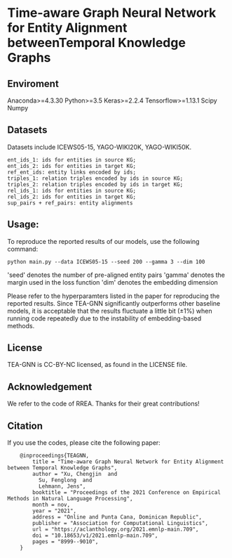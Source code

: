 #  Time-aware Graph Neural Network for Entity Alignment betweenTemporal Knowledge Graphs


## Enviroment
Anaconda>=4.3.30
Python>=3.5
Keras>=2.2.4
Tensorflow>=1.13.1
Scipy
Numpy


## Datasets
Datasets include ICEWS05-15, YAGO-WIKI20K, YAGO-WIKI50K.

```
ent_ids_1: ids for entities in source KG;
ent_ids_2: ids for entities in target KG;
ref_ent_ids: entity links encoded by ids;
triples_1: relation triples encoded by ids in source KG;
triples_2: relation triples encoded by ids in target KG;
rel_ids_1: ids for entities in source KG;
rel_ids_2: ids for entities in target KG;
sup_pairs + ref_pairs: entity alignments
```

## Usage:
To reproduce the reported results of our models, use the following command:

```
python main.py --data ICEWS05-15 --seed 200 --gamma 3 --dim 100
```

'seed' denotes the number of pre-aligned entity pairs
'gamma' denotes the margin used in the loss function
'dim' denotes the embedding dimension

Please refer to the hyperparamters listed in the paper for reproducing the reported results. Since TEA-GNN significantly outperforms other baseline models, it is acceptable that the results fluctuate a little bit (±1%) when running code repeatedly due to the instability of embedding-based methods.


## License
TEA-GNN is CC-BY-NC licensed, as found in the LICENSE file.

## Acknowledgement
We refer to the code of RREA. Thanks for their great contributions!

## Citation
If you use the codes, please cite the following paper:

        @inproceedings{TEAGNN,
            title = "Time-aware Graph Neural Network for Entity Alignment between Temporal Knowledge Graphs",
            author = "Xu, Chengjin  and
              Su, Fenglong  and
              Lehmann, Jens",
            booktitle = "Proceedings of the 2021 Conference on Empirical Methods in Natural Language Processing",
            month = nov,
            year = "2021",
            address = "Online and Punta Cana, Dominican Republic",
            publisher = "Association for Computational Linguistics",
            url = "https://aclanthology.org/2021.emnlp-main.709",
            doi = "10.18653/v1/2021.emnlp-main.709",
            pages = "8999--9010",
        }
